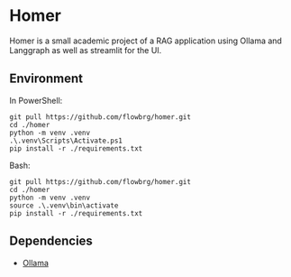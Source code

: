 # Homer

Homer is a small academic project of a RAG application using Ollama and Langgraph as well as streamlit for the UI.

## Environment

In PowerShell:
```
git pull https://github.com/flowbrg/homer.git
cd ./homer
python -m venv .venv
.\.venv\Scripts\Activate.ps1
pip install -r ./requirements.txt
```

Bash:
```
git pull https://github.com/flowbrg/homer.git
cd ./homer
python -m venv .venv
source .\.venv\bin\activate
pip install -r ./requirements.txt
```

## Dependencies

- [Ollama](https://ollama.com) 